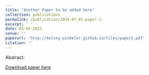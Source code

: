 ```yaml
---
title: "Another Paper to be added here"
collection: publications
permalink: /publication/2019-07-01-paper-1
excerpt: ' '
date: 03-05-2023
venue: ''
paperurl: 'http://kelsey-winkeler.github.io/files/paper1.pdf'
citation: ''
---
```

Abstract: 

[Download paper here]()
